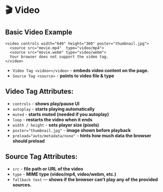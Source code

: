 # 🎬 Video

## Basic Video Example
    <video controls width="640" height="360" poster="thumbnail.jpg">
      <source src="movie.mp4"  type="video/mp4">
      <source src="movie.webm" type="video/webm">
      Your browser does not support the video tag.    
    </video>

- `Video Tag <video></video>` - **embeds video content on the page.**
- `Source Tag <source>` - **points to video file & type**

## Video Tag Attributes:
- `controls` - **shows play/pause UI**
- `autoplay` - **starts playing automatically**
- `muted` -	**starts muted (needed if you autoplay)**
- `loop` - **restarts the video when it ends**
- `width / height` - **sets player size (pixels)**
- `poster="thumbnail.jpg"` - **image shown before playback**
- `preload="auto/metadata/none"` - **hints how much data the browser should preload**

## Source Tag Attributes:
- `src` - **file path or URL of the video**
- `type` - **MIME type (video/mp4, video/webm, etc.)**
- `fallback text` — **shows if the browser can’t play any of the provided sources.**
